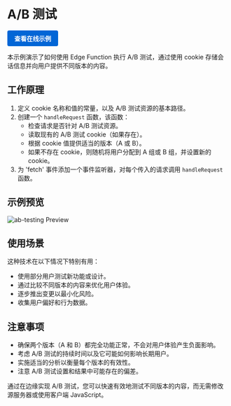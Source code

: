 # A/B 测试 

<a href="https://edgeone.ai/developer/examples/hub-performingana-btest" style="display: inline-block; background-color: #0366d6; color: white; padding: 8px 16px; text-decoration: none; border-radius: 4px; font-weight: bold;">查看在线示例</a>

本示例演示了如何使用 Edge Function 执行 A/B 测试，通过使用 cookie 存储会话信息并向用户提供不同版本的内容。

## 工作原理

1. 定义 cookie 名称和值的常量，以及 A/B 测试资源的基本路径。
2. 创建一个 `handleRequest` 函数，该函数：
   - 检查请求是否针对 A/B 测试资源。
   - 读取现有的 A/B 测试 cookie（如果存在）。
   - 根据 cookie 值提供适当的版本（A 或 B）。
   - 如果不存在 cookie，则随机将用户分配到 A 组或 B 组，并设置新的 cookie。
3. 为 'fetch' 事件添加一个事件监听器，对每个传入的请求调用 `handleRequest` 函数。

## 示例预览

![ab-testing Preview](../readme-images/ab-testing.png)

## 使用场景

这种技术在以下情况下特别有用：

- 使用部分用户测试新功能或设计。
- 通过比较不同版本的内容来优化用户体验。
- 逐步推出变更以最小化风险。
- 收集用户偏好和行为数据。

## 注意事项

- 确保两个版本（A 和 B）都完全功能正常，不会对用户体验产生负面影响。
- 考虑 A/B 测试的持续时间以及它可能如何影响长期用户。
- 实施适当的分析以衡量每个版本的有效性。
- 注意 A/B 测试设置和结果中可能存在的偏差。

通过在边缘实现 A/B 测试，您可以快速有效地测试不同版本的内容，而无需修改源服务器或使用客户端 JavaScript。